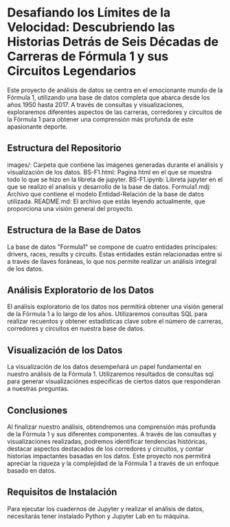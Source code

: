 # Desafiando los Límites de la Velocidad: Descubriendo las Historias Detrás de Seis Décadas de Carreras de Fórmula 1 y sus Circuitos Legendarios

Este proyecto de análisis de datos se centra en el emocionante mundo de la Fórmula 1, utilizando una base de datos completa que abarca desde los años 1950 hasta 2017. A través de consultas y visualizaciones, exploraremos diferentes aspectos de las carreras, corredores y circuitos de la Fórmula 1 para obtener una comprensión más profunda de este apasionante deporte.

## Estructura del Repositorio
images/: Carpeta que contiene las imágenes generadas durante el análisis y visualización de los datos.
BS-F1.html: Pagina html en el que se muestra todo lo que se hizo en la libreta de jupyter.
BS-F1.ipynb: Libreta jupyter en el que se realizo el analisis y desarrollo de la base de datos.
Formula1.mdj: Archivo que contiene el modelo Entidad-Relación de la base de datos utilizada.
README.md: El archivo que estás leyendo actualmente, que proporciona una visión general del proyecto.

## Estructura de la Base de Datos
La base de datos "Formula1" se compone de cuatro entidades principales: drivers, races, results y circuits. Estas entidades están relacionadas entre sí a través de llaves foráneas, lo que nos permite realizar un análisis integral de los datos.

## Análisis Exploratorio de los Datos
El análisis exploratorio de los datos nos permitirá obtener una visión general de la Fórmula 1 a lo largo de los años. Utilizaremos consultas SQL para realizar recuentos y obtener estadísticas clave sobre el número de carreras, corredores y circuitos en nuestra base de datos.

## Visualización de los Datos
La visualización de los datos desempeñará un papel fundamental en nuestro análisis de la Fórmula 1. Utilizaremos resultados de consultas sql para generar visualizaciónes especificas de ciertos datos que responderan a nuestras preguntas.

## Conclusiones
Al finalizar nuestro análisis, obtendremos una comprensión más profunda de la Fórmula 1 y sus diferentes componentes. A través de las consultas y visualizaciones realizadas, podremos identificar tendencias históricas, destacar aspectos destacados de los corredores y circuitos, y contar historias impactantes basadas en los datos. Este proyecto nos permitirá apreciar la riqueza y la complejidad de la Fórmula 1 a través de un enfoque basado en datos.

## Requisitos de Instalación
Para ejecutar los cuadernos de Jupyter y realizar el análisis de datos, necesitarás tener instalado Python y Jupyter Lab en tu máquina. 
